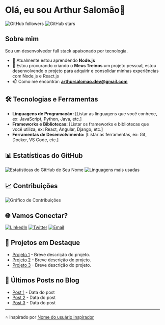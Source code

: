 # Olá, eu sou Arthur Salomão👋

![GitHub followers](https://img.shields.io/github/followers/ArthurSalomaoo?label=Follow&style=social) 
![GitHub stars](https://img.shields.io/github/stars/ArthurSalomaoo?affiliations=OWNER%2CCOLLABORATOR&style=social) 

## Sobre mim

Sou um desenvolvedor full stack apaixonado por tecnologia.

- 🌱 Atualmente estou aprendendo **Node.js**
- 👯 Estou procurando criando o **Meus Treinos** um projeto pessoal, estou desenvolvendo o projeto para adquirir e consolidar minhas experiências com Node.js e React.js
- 📫 Como me encontrar: **arthursalomao.dev@gmail.com**
## 🛠️ Tecnologias e Ferramentas

- **Linguagens de Programação:** [Listar as linguagens que você conhece, ex: JavaScript, Python, Java, etc.]
- **Frameworks e Bibliotecas:** [Listar os frameworks e bibliotecas que você utiliza, ex: React, Angular, Django, etc.]
- **Ferramentas de Desenvolvimento:** [Listar as ferramentas, ex: Git, Docker, VS Code, etc.]

## 📊 Estatísticas do GitHub

![Estatísticas do GitHub de Seu Nome](https://github-readme-stats.vercel.app/api?ArthurSalomaoo&show_icons=true&theme=radical)
![Linguagens mais usadas](https://github-readme-stats.vercel.app/api/top-langs/?ArthurSalomaoo&layout=compact&theme=radical)

## 📈 Contribuições

![Gráfico de Contribuições](https://activity-graph.herokuapp.com/graph?ArthurSalomaoo&theme=radical)

## 🌐 Vamos Conectar?

[![LinkedIn](https://img.shields.io/badge/LinkedIn-000?style=for-the-badge&logo=linkedin&logoColor=0E76A8)](https://www.linkedin.com/in/seu-usuario/)
[![Twitter](https://img.shields.io/badge/Twitter-000?style=for-the-badge&logo=twitter&logoColor=1DA1F2)](https://twitter.com/seu-usuario)
[![Email](https://img.shields.io/badge/Email-000?style=for-the-badge&logo=gmail&logoColor=D14836)](mailto:seu-email@example.com)

## 📂 Projetos em Destaque

- [Projeto 1](https://github.com/seu-usuario/projeto1) - Breve descrição do projeto.
- [Projeto 2](https://github.com/seu-usuario/projeto2) - Breve descrição do projeto.
- [Projeto 3](https://github.com/seu-usuario/projeto3) - Breve descrição do projeto.

## 📝 Últimos Posts no Blog

<!-- BLOG-POST-LIST:START -->
- [Post 1](https://link-para-o-post1) - Data do post
- [Post 2](https://link-para-o-post2) - Data do post
- [Post 3](https://link-para-o-post3) - Data do post
<!-- BLOG-POST-LIST:END -->

---

⭐️ Inspirado por [Nome do usuário inspirador](https://github.com/usuario-inspirador)

